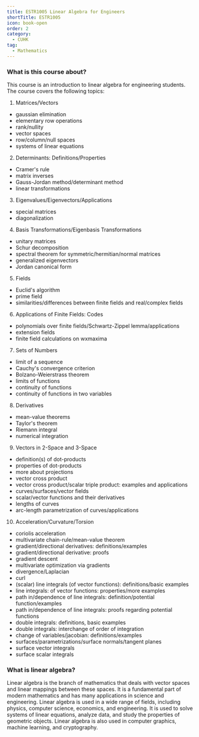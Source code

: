 ```yaml
---
title: ESTR1005 Linear Algebra for Engineers
shortTitle: ESTR1005
icon: book-open
order: 2
category:
  - CUHK
tag:
  - Mathematics
---
```


### What is this course about?

This course is an introduction to linear algebra for engineering students. The course covers the following topics:

1. Matrices/Vectors
- gaussian elimination
- elementary row operations
- rank/nullity
- vector spaces
- row/column/null spaces
- systems of linear equations

2. Determinants: Definitions/Properties
- Cramer's rule
- matrix inverses
- Gauss-Jordan method/determinant method
- linear transformations

3. Eigenvalues/Eigenvectors/Applications
- special matrices
- diagonalization

4. Basis Transformations/Eigenbasis Transformations
- unitary matrices
- Schur decomposition
- spectral theorem for symmetric/hermitian/normal matrices
- generalized eigenvectors
- Jordan canonical form

5. Fields
- Euclid's algorithm
- prime field
- similarities/differences between finite fields and real/complex fields

6. Applications of Finite Fields: Codes
- polynomials over finite fields/Schwartz-Zippel lemma/applications
- extension fields
- finite field calculations on wxmaxima

7. Sets of Numbers
- limit of a sequence
- Cauchy's convergence criterion
- Bolzano-Weierstrass theorem
- limits of functions
- continuity of functions
- continuity of functions in two variables

8. Derivatives
- mean-value theorems
- Taylor's theorem
- Riemann integral
- numerical integration

9.  Vectors in 2-Space and 3-Space
- definition(s) of dot-products
- properties of dot-products
- more about projections
- vector cross product
- vector cross product/scalar triple product: examples and applications
- curves/surfaces/vector fields
- scalar/vector functions and their derivatives
- lengths of curves
- arc-length parametrization of curves/applications

10.  Acceleration/Curvature/Torsion
- coriolis acceleration
- multivariate chain-rule/mean-value theorem
- gradient/directional derivatives: definitions/examples
- gradient/directional derivative: proofs
- gradient descent
- multivariate optimization via gradients
- divergence/Laplacian
- curl
- (scalar) line integrals (of vector functions): definitions/basic examples
- line integrals: of vector functions: properties/more examples
- path in/dependence of line integrals: definition/potential function/examples
- path in/dependence of line integrals: proofs regarding potential functions
- double integrals: definitions, basic examples
- double integrals: interchange of order of integration
- change of variables/jacobian: definitions/examples
- surfaces/parametrizations/surface normals/tangent planes
- surface vector integrals
- surface scalar integrals

### What is linear algebra?

Linear algebra is the branch of mathematics that deals with vector spaces and linear mappings between these spaces. It is a fundamental part of modern mathematics and has many applications in science and engineering. Linear algebra is used in a wide range of fields, including physics, computer science, economics, and engineering. It is used to solve systems of linear equations, analyze data, and study the properties of geometric objects. Linear algebra is also used in computer graphics, machine learning, and cryptography.